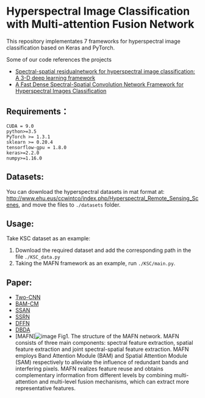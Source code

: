 # Hyperspectral Image Classification with Multi-attention Fusion Network

This repository implementates 7 frameworks for hyperspectral image classification based on Keras and PyTorch.

Some of our code references the projects
* [Spectral-spatial residualnetwork for hyperspectral image classification: A 3-D deep learning framework](https://github.com/zilongzhong/SSRN)
* [A Fast Dense Spectral-Spatial Convolution Network Framework for Hyperspectral Images Classification](https://github.com/shuguang-52/FDSSC.git) 

Requirements：
------- 
```
CUDA = 9.0
python>=3.5
PyTorch >= 1.3.1
sklearn >= 0.20.4
tensorflow-gpu = 1.8.0
keras>=2.2.0
numpy>=1.16.0
```

Datasets:
------- 
You can download the hyperspectral datasets in mat format at: http://www.ehu.eus/ccwintco/index.php/Hyperspectral_Remote_Sensing_Scenes, and move the files to `./datasets` folder.

Usage:
-------
Take KSC dataset as an example: 
1. Download the required dataset and add the corresponding path in the file `./KSC_data.py`
2. Taking the MAFN framework as an example, run `./KSC/main.py`. 

Paper:
------- 
* [Two-CNN](https://ieeexplore.ieee.org/document/7927776)
* [BAM-CM](https://arxiv.org/pdf/1906.04379.pdf)
* [SSAN](https://ieeexplore.ieee.org/document/8909379)
* [SSRN](https://ieeexplore.ieee.org/document/8061020)
* [DFFN](https://ieeexplore.ieee.org/document/8283837)
* [DBDA](https://www.researchgate.net/publication/339192574_Classification_of_Hyperspectral_Image_Based_on_Double-Branch_Dual-Attention_Mechanism_Network)
* [MAFN]![image](fig1.png)
Fig1. The structure of the MAFN network. MAFN consists of three main components: spectral feature extraction, spatial feature extraction and joint spectral-spatial feature extraction. MAFN employs Band Attention Module (BAM) and Spatial Attention Module (SAM) respectively to alleviate the influence of redundant bands and interfering pixels. MAFN realizes feature reuse and obtains complementary information from different levels by combining multi-attention and multi-level fusion mechanisms, which can extract more representative features.
